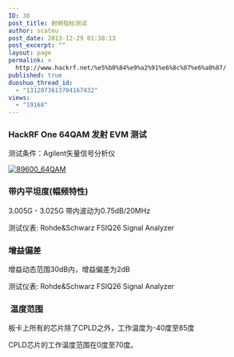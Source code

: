 ```yaml
---
ID: 38
post_title: 射频指标测试
author: scateu
post_date: 2013-12-29 01:38:13
post_excerpt: ""
layout: page
permalink: >
  http://www.hackrf.net/%e5%b0%84%e9%a2%91%e6%8c%87%e6%a0%87/
published: true
duoshuo_thread_id:
  - "1312073613704167432"
views:
  - "19168"
---
```

<h3>HackRF One 64QAM 发射 EVM 测试</h3>
测试条件：Agilent矢量信号分析仪

<a href="http://www.hackrf.net/wp-content/uploads/2013/12/89600_64QAM.png"><img class="alignnone size-full wp-image-239" src="http://www.hackrf.net/wp-content/uploads/2014/03/89600_64QAM.png" alt="89600_64QAM" /></a>
<h3>带内平坦度(幅频特性)</h3>
3.005G - 3.025G 带内波动为0.75dB/20MHz

测试仪表: Rohde&amp;Schwarz FSIQ26 Signal Analyzer
<h3>增益偏差</h3>
增益动态范围30dB内，增益偏差为2dB

测试仪表: Rohde&amp;Schwarz FSIQ26 Signal Analyzer
<h3> 温度范围</h3>
板卡上所有的芯片除了CPLD之外，工作温度为-40度至85度

CPLD芯片的工作温度范围在0度至70度。

&nbsp;